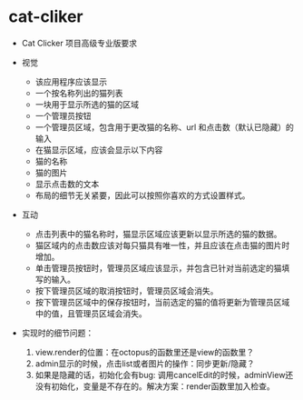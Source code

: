 # cat-cliker
- Cat Clicker 项目高级专业版要求
- 视觉
  - 该应用程序应该显示
  - 一个按名称列出的猫列表
  - 一块用于显示所选的猫的区域
  - 一个管理员按钮
  - 一个管理员区域，包含用于更改猫的名称、url 和点击数（默认已隐藏）的输入
  - 在猫显示区域，应该会显示以下内容
  - 猫的名称
  - 猫的图片
  - 显示点击数的文本
  - 布局的细节无关紧要，因此可以按照你喜欢的方式设置样式。
- 互动
  - 点击列表中的猫名称时，猫显示区域应该更新以显示所选的猫的数据。
  - 猫区域内的点击数应该对每只猫具有唯一性，并且应该在点击猫的图片时增加。
  - 单击管理员按钮时，管理员区域应该显示，并包含已针对当前选定的猫填写的输入。
  - 按下管理员区域的取消按钮时，管理员区域会消失。
  - 按下管理员区域中的保存按钮时，当前选定的猫的值将更新为管理员区域中的值，且管理员区域会消失。
  
- 实现时的细节问题：
  1. view.render的位置：在octopus的函数里还是view的函数里？
  2. admin显示的时候，点击list或者图片的操作：同步更新/隐藏？
  3. 如果是隐藏的话，初始化会有bug: 调用cancelEdit的时候，adminView还没有初始化，变量是不存在的。解决方案：render函数里加入检查。
